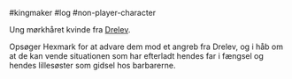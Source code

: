 #kingmaker #log #non-player-character

Ung mørkhåret kvinde fra [Drelev](Drelev.md).
Opsøger Hexmark for at advare dem mod et angreb fra Drelev, og i håb om at de kan vende situationen som har efterladt hendes far i fængsel og hendes lillesøster som gidsel hos barbarerne.
